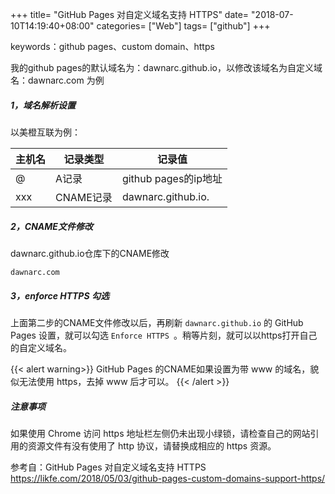 +++
title= "GitHub Pages 对自定义域名支持 HTTPS"
date= "2018-07-10T14:19:40+08:00"
categories= ["Web"]
tags= ["github"]
+++

keywords：github pages、custom domain、https

我的github pages的默认域名为：dawnarc.github.io，以修改该域名为自定义域名：dawnarc.com 为例

##### 1，域名解析设置

以美橙互联为例：

<table>
    <thead>
        <tr>
            <th>主机名</th>
            <th>记录类型</th>
            <th>记录值</th>
        </tr>
    </thead>
    <tbody>
        <tr>
            <td>@</td>
            <td>A记录</td>
            <td>github pages的ip地址</td>
        </tr>
        <tr>
            <td>xxx</td>
            <td>CNAME记录</td>
            <td>dawnarc.github.io.</td>
        </tr>
    </tbody>
</table>

##### 2，CNAME文件修改
dawnarc.github.io仓库下的CNAME修改

    dawnarc.com


##### 3，enforce HTTPS 勾选
上面第二步的CNAME文件修改以后，再刷新 `dawnarc.github.io` 的 GitHub Pages 设置，就可以勾选 `Enforce HTTPS `。稍等片刻，就可以以https打开自己的自定义域名。

{{< alert warning>}}
GitHub Pages 的CNAME如果设置为带 www 的域名，貌似无法使用 https，去掉 www 后才可以。
{{< /alert >}}

##### 注意事项
如果使用 Chrome 访问 https 地址栏左侧仍未出现小绿锁，请检查自己的网站引用的资源文件有没有使用了 http 协议，请替换成相应的 https 资源。


参考自：GitHub Pages 对自定义域名支持 HTTPS  
https://likfe.com/2018/05/03/github-pages-custom-domains-support-https/